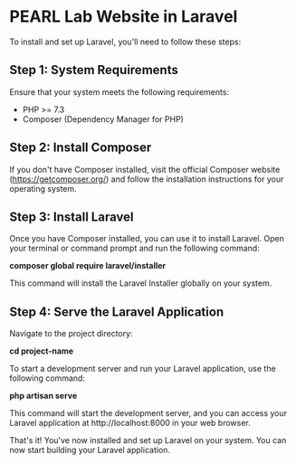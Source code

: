# PEARL Lab Website in Laravel

To install and set up Laravel, you'll need to follow these steps:

## Step 1: System Requirements
Ensure that your system meets the following requirements:

- PHP >= 7.3
- Composer (Dependency Manager for PHP)

## Step 2: Install Composer
If you don't have Composer installed, visit the official Composer website (https://getcomposer.org/) and follow the installation instructions for your operating system.

## Step 3: Install Laravel
Once you have Composer installed, you can use it to install Laravel. Open your terminal or command prompt and run the following command:

**composer global require laravel/installer**

This command will install the Laravel Installer globally on your system.

## Step 4: Serve the Laravel Application
Navigate to the project directory:

**cd project-name**

To start a development server and run your Laravel application, use the following command:

**php artisan serve**

This command will start the development server, and you can access your Laravel application at http://localhost:8000 in your web browser.

That's it! You've now installed and set up Laravel on your system. You can now start building your Laravel application.
